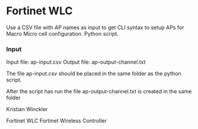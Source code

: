 # Fortinet WLC

Use a CSV file with AP names as input to get CLI syntax to setup APs for Macro Micro cell configuration. Python script.

### Input

Input file: ap-input.csv
Output file: ap-output-channel.txt

The file ap-input.csv should be placed in the same folder as the python script. 

After the script has run the file ap-output-channel.txt is created in the same folder

Kristian Winckler

Fortinet WLC
Fortinet Wireless Controller

